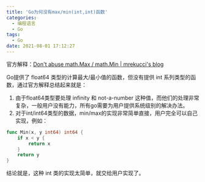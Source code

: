 ```yaml
---
title: 'Go为何没有max/min(int,int)函数'
categories:
  - 编程语言
  - Go
tags:
  - Go
date: 2021-08-01 17:12:27
---
```


官方解释：[Don't abuse math.Max / math.Min | mrekucci's blog](https://mrekucci.blogspot.com/2015/07/dont-abuse-mathmax-mathmin.html)

Go提供了 float64 类型的计算最大/最小值的函数，但没有提供 int 系列类型的函数，通过官方解释总结起来就是：

1. 由于float64类型要处理 infinity 和 not-a-number 这种值，而他们的处理非常复杂，一般用户没有能力，所有go需要为用户提供系统级别的解决办法。
2. 对于int/int64类型的数据，min/max的实现非常简单直接，用户完全可以自己实现，例如：

```go
func Min(x, y int64) int64 {
    if x < y {
        return x
    }
    return y
}
```

结论就是，这种 int 类的实现太简单，就交给用户实现了。

